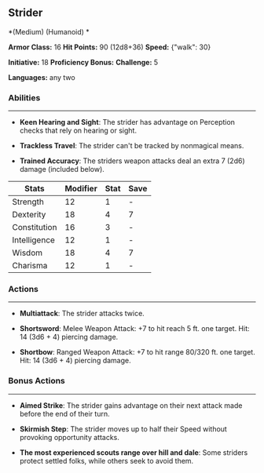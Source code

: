 ## Strider
*(Medium) (Humanoid) *

**Armor Class:** 16
**Hit Points:** 90 (12d8+36)
**Speed:** {"walk": 30}

**Initiative:** 18
**Proficiency Bonus:**
**Challenge:** 5

**Languages:** any two

### Abilities
 --- 
- **Keen Hearing and Sight**: The strider has advantage on Perception checks that rely on hearing or sight.

- **Trackless Travel**: The strider can't be tracked by nonmagical means.

- **Trained Accuracy**: The striders weapon attacks deal an extra 7 (2d6) damage (included below).



| Stats | Modifier | Stat | Save
| ---- | ---- | ---- | ---- |
| Strength | 12 | 1 | - |
| Dexterity | 18 | 4 | 7 |
| Constitution | 16 | 3 | - |
| Intelligence | 12 | 1 | - |
| Wisdom | 18 | 4 | 7 |
| Charisma | 12 | 1 | - |

### Actions
 --- 
- **Multiattack**: The strider attacks twice.

- **Shortsword**: Melee Weapon Attack: +7 to hit  reach 5 ft.  one target. Hit: 14 (3d6 + 4) piercing damage.

- **Shortbow**: Ranged Weapon Attack: +7 to hit  range 80/320 ft.  one target. Hit: 14 (3d6 + 4) piercing damage.

### Bonus Actions
 --- 
- **Aimed Strike**: The strider gains advantage on their next attack made before the end of their turn.

- **Skirmish Step**: The strider moves up to half their Speed without provoking opportunity attacks.

- **The most experienced scouts range over hill and dale**: Some striders protect settled folks, while others seek to avoid them.

